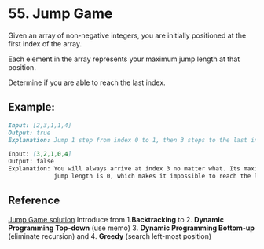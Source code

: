# 55. Jump Game

Given an array of non-negative integers, you are initially positioned at the first index of the array.

Each element in the array represents your maximum jump length at that position.

Determine if you are able to reach the last index.

## Example:
``` markdown
Input: [2,3,1,1,4]
Output: true
Explanation: Jump 1 step from index 0 to 1, then 3 steps to the last index.

Input: [3,2,1,0,4]
Output: false
Explanation: You will always arrive at index 3 no matter what. Its maximum
             jump length is 0, which makes it impossible to reach the last index.
```

## Reference
[Jump Game solution](https://leetcode.com/problems/jump-game/solution/)
Introduce from 1.**Backtracking** to 2. **Dynamic Programming Top-down** (use memo) 3. **Dynamic Programming Bottom-up** (eliminate recursion) and 4. **Greedy** (search left-most position)